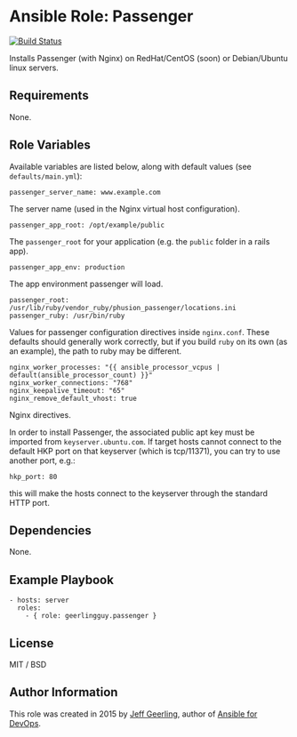 # Ansible Role: Passenger

[![Build Status](https://travis-ci.org/geerlingguy/ansible-role-passenger.svg?branch=master)](https://travis-ci.org/geerlingguy/ansible-role-passenger)

Installs Passenger (with Nginx) on RedHat/CentOS (soon) or Debian/Ubuntu linux servers.

## Requirements

None.

## Role Variables

Available variables are listed below, along with default values (see `defaults/main.yml`):

    passenger_server_name: www.example.com

The server name (used in the Nginx virtual host configuration).

    passenger_app_root: /opt/example/public

The `passenger_root` for your application (e.g. the `public` folder in a rails app).

    passenger_app_env: production

The app environment passenger will load.

    passenger_root: /usr/lib/ruby/vendor_ruby/phusion_passenger/locations.ini
    passenger_ruby: /usr/bin/ruby

Values for passenger configuration directives inside `nginx.conf`. These defaults should generally work correctly, but if you build `ruby` on its own (as an example), the path to ruby may be different.

    nginx_worker_processes: "{{ ansible_processor_vcpus | default(ansible_processor_count) }}"
    nginx_worker_connections: "768"
    nginx_keepalive_timeout: "65"
    nginx_remove_default_vhost: true

Nginx directives.

In order to install Passenger, the associated public apt key must be imported
from `keyserver.ubuntu.com`. If target hosts cannot connect to the default HKP
port on that keyserver (which is tcp/11371), you can try to use another port,
e.g.:

    hkp_port: 80

this will make the hosts connect to the keyserver through the standard HTTP
port.

## Dependencies

None.

## Example Playbook

    - hosts: server
      roles:
        - { role: geerlingguy.passenger }

## License

MIT / BSD

## Author Information

This role was created in 2015 by [Jeff Geerling](https://www.jeffgeerling.com/), author of [Ansible for DevOps](https://www.ansiblefordevops.com/).
